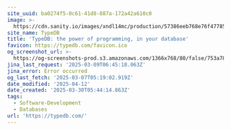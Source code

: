 ```yaml
---
site_uuid: ba0274f5-0c61-41d8-887a-172a42a610c0
image: >-
  https://cdn.sanity.io/images/xndl14mc/production/57386eeb768e76f477854101fd8a8abf1677138a-3316x1850.png
site_name: TypeDB
title: 'TypeDB: the power of programming, in your database'
favicon: https://typedb.com/favicon.ico
og_screenshot_url: >-
  https://og-screenshots-prod.s3.amazonaws.com/1366x768/80/false/753a78d883a550fd8b8cb2f5ee4c711bc6b2e81f1e7b8e12ad9ce56dcdae344a.jpeg
jina_last_request: '2025-03-09T06:45:18.063Z'
jina_error: Error occurred
og_last_fetch: '2025-03-07T05:19:02.919Z'
date_modified: '2025-04-12'
date_created: '2025-03-30T05:44:14.863Z'
tags:
  - Software-Development
  - Databases
url: 'https://typedb.com/'
---
```












































